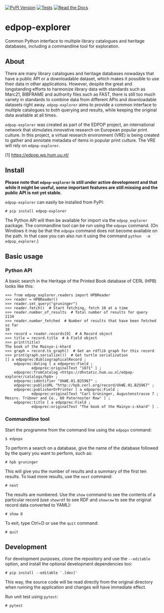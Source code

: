 [![PyPI Version](https://img.shields.io/pypi/v/edpop-explorer)](https://pypi.org/project/edpop-explorer/) [![Tests](https://github.com/UUDigitalHumanitieslab/edpop-explorer/actions/workflows/test.yml/badge.svg)](https://github.com/UUDigitalHumanitieslab/edpop-explorer/actions/workflows/test.yml) [![Read the Docs](https://readthedocs.org/projects/edpop-explorer/badge/?version=latest&style=flat)](https://edpop-explorer.readthedocs.io/en/latest/)

# edpop-explorer
Common Python interface to multiple library catalogues and heritage
databases, including a commandline tool for exploration.

## About

There are many library catalogues and heritage databases nowadays that
have a public API or a downloadable dataset, which makes it possible to
use their data in other applications. However, despite the great
and longstanding efforts to harmonize library data with standards
such as Marc21, BIBFRAME and authority files such as FAST, there is
still too much variety in standards to combine data from different
APIs and downloadable datasets right away. `edpop-explorer`
aims to provide a common interface to multiple catalogues to
both querying and results, while keeping the original data
available at all times.

`edpop-explorer` was created as part of the EDPOP project, an 
international network that stimulates innovative research on European 
popular print culture. In this project, a virtual research environment
(VRE) is being created to gather and annotate metadata of items in popular
print culture. The VRE will rely on `edpop-explorer`.

[1] https://edpop.wp.hum.uu.nl/

## Install

**Please note that `edpop-explorer` is still under active development
and that while it might be useful, some important features are still
missing and the public API is not yet stable.**

`edpop-explorer` can easily be installed from PyPI:

    # pip install edpop-explorer

The Python API will then be available for import via the `edpop_explorer`
package. The commandline tool can be run using the `edpopx` command. 
(On Windows it may be that the `edpopx` command does not become available 
on the path. In that case you can also run it using the command `python 
-m edpop_explorer`.)

## Basic usage

### Python API

A basic search in the Heritage of the Printed Book database of CERL
(HPB) looks like this:

    >>> from edpop_explorer.readers import HPBReader
    >>> reader = HPBReader()
    >>> reader.set_query("gruninger")
    >>> reader.fetch()  # Start fetching, fetch 10 at a time
    >>> reader.number_of_results  # Total number of results for query
    2134
    >>> reader.number_fetched  # Number of results that have been fetched so far
    10
    >>> record = reader.records[0]  # A Record object
    >>> title = record.title  # A Field object 
    >>> print(title)
    The book of the Mainyo-i-khard
    >>> graph = record.to_graph()  # Get an rdflib graph for this record
    >>> print(graph.serialize())  # Get turtle serialization
    [] a edpoprec:BibliographicalRecord ;
        edpoprec:dating [ a edpoprec:Field ;
                edpoprec:originalText "1871" ] ;
        edpoprec:fromCatalog <https://dhstatic.hum.uu.nl/edpop-explorer/catalogs/hpb> ;
        edpoprec:identifier "UkWE.01.B25967" ;
        edpoprec:publicURL "http://hpb.cerl.org/record/UkWE.01.B25967" ;
        edpoprec:publisherOrPrinter [ a edpoprec:Field ;
                edpoprec:originalText "Carl Grüninger, Augustenstrasse 7 ; Messrs. Trübner and Co., 60 Paternoster Row" ] ;
        edpoprec:title [ a edpoprec:Field ;
                edpoprec:originalText "The book of the Mainyo-i-khard" ] .

### Commandline tool

Start the programme from the command line using the `edpopx` command:

    $ edpopx

To perform a search on a database, give the name of the database followed by
the query you want to perform, such as:

    # hpb gruninger

This will give you the number of results and a summary of the first ten
results. To load more results, use the `next` command:

    # next

The results are numbered. Use the `show` command to see the contents of a
particular record (use `showrdf` to see RDF and `showraw` to see the original
record data converted to YAML):

    # show 8

To exit, type Ctrl+D or use the `quit` command:

    # quit

## Development

For development purposes, clone the repository and use the ``--editable``
option, and install the optional development dependencies too:

    # pip install --editable '.[dev]'

This way, the source code will be read directly from the original directory
when running the application and changes will have immediate effect.

Run unit test using `pytest`:

    # pytest

